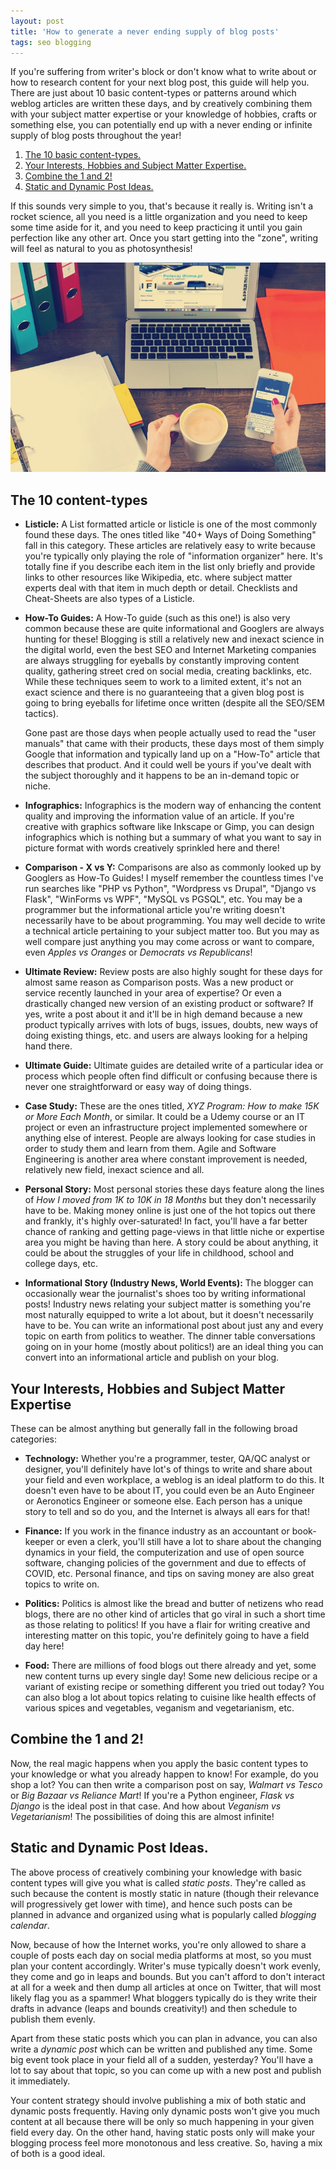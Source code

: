 ```yaml
---
layout: post
title: 'How to generate a never ending supply of blog posts'
tags: seo blogging
---
```


If you're suffering from writer's block or don't know what to write about or how to research content for your next blog post, this guide will help you. There are just about 10 basic content-types or patterns around which weblog articles are written these days, and by creatively combining them with your subject matter expertise or your knowledge of hobbies, crafts or something else, you can potentially end up with a never ending or infinite supply of blog posts throughout the year!

1. [The 10 basic content-types.](#contentTypes)
2. [Your Interests, Hobbies and Subject Matter Expertise.](#interestsAndHobbies)
3. [Combine the 1 and 2!](#combOneAndTwo)
4. [Static and Dynamic Post Ideas.](#staticAndDynamicPostIdeas)

If this sounds very simple to you, that's because it really is. Writing isn't a rocket science, all you need is a little organization and you need to keep some time aside for it, and you need to keep practicing it until you gain perfection like any other art. Once you start getting into the "zone", writing will feel as natural to you as photosynthesis!

![laptop coffee](/uploads/laptop-coffee-mobile.jpeg)
<!--img alt="python code" src="/uploads/laptop-coffee-mobile.jpeg" class="right-aligned" -->

<a name='contentTypes'></a>
## The 10 content-types
	
- **Listicle:** A List formatted article or listicle is one of the most commonly found these days. The ones titled like "40+ Ways of Doing Something" fall in this category. These articles are relatively easy to write because you're typically only playing the role of "information organizer" here. It's totally fine if you describe each item in the list only briefly and provide links to other resources like Wikipedia, etc. where subject matter experts deal with that item in much depth or detail. Checklists and Cheat-Sheets are also types of a Listicle.

- **How-To Guides:** A How-To guide (such as this one!) is also very common because these are quite informational and Googlers are always hunting for these! Blogging is still a relatively new and inexact science in the digital world, even the best SEO and Internet Marketing companies are always struggling for eyeballs by constantly improving content quality, gathering street cred on social media, creating backlinks, etc. While these techniques seem to work to a limited extent, it's not an exact science and there is no guaranteeing that a given blog post is going to bring eyeballs for lifetime once written (despite all the SEO/SEM tactics).

	Gone past are those days when people actually used to read the "user manuals" that came with their products, these days most of them simply Google that information and typically land up on a "How-To" article that describes that product. And it could well be yours if you've dealt with the subject thoroughly and it happens to be an in-demand topic or niche.

- **Infographics:** Infographics is the modern way of enhancing the content quality and improving the information value of an article. If you're creative with graphics software like Inkscape or Gimp, you can design infographics which is nothing but a summary of what you want to say in picture format with words creatively sprinkled here and there!

- **Comparison - X vs Y:** Comparisons are also as commonly looked up by Googlers as How-To Guides! I myself remember the countless times I've run searches like "PHP vs Python", "Wordpress vs Drupal", "Django vs Flask", "WinForms vs WPF", "MySQL vs PGSQL", etc. You may be a programmer but the informational article you're writing doesn't necessarily have to be about programming. You may well decide to write a technical article pertaining to your subject matter too. But you may as well compare just anything you may come across or want to compare, even *Apples vs Oranges* or *Democrats vs Republicans*!

- **Ultimate Review:** Review posts are also highly sought for these days for almost same reason as Comparison posts. Was a new product or service recently launched in your area of expertise? Or even a drastically changed new version of an existing product or software? If yes, write a post about it and it'll be in high demand because a new product typically arrives with lots of bugs, issues, doubts, new ways of doing existing things, etc. and users are always looking for a helping hand there.

- **Ultimate Guide:** Ultimate guides are detailed write of a particular idea or process which people often find difficult or confusing because there is never one straightforward or easy way of doing things.

- **Case Study:** These are the ones titled, *XYZ Program: How to make 15K or More Each Month*, or similar. It could be a Udemy course or an IT project or even an infrastructure project implemented somewhere or anything else of interest. People are always looking for case studies in order to study them and learn from them. Agile and Software Engineering is another area where constant improvement is needed, relatively new field, inexact science and all.

- **Personal Story:** Most personal stories these days feature along the lines of *How I moved from 1K to 10K in 18 Months* but they don't necessarily have to be. Making money online is just  one of the hot topics out there and frankly, it's highly over-saturated! In fact, you'll have a far better chance of ranking and getting page-views in that little niche or expertise area you might be having than here. A story could be about anything, it could be about the struggles of your life in childhood, school and college days, etc.

- **Informational Story (Industry News, World Events):** The blogger can occasionally wear the journalist's shoes too by writing informational posts! Industry news relating your subject matter is something you're most naturally equipped to write a lot about, but it doesn't necessarily have to be. You can write an informational post about just any and every topic on earth from politics to weather. The dinner table conversations going on in your home (mostly about politics!) are an ideal thing you can convert into an informational article and publish on your blog.

<a name='interestsAndHobbies'></a>
## Your Interests, Hobbies and Subject Matter Expertise

These can be almost anything but generally fall in the following broad categories:

- **Technology:** Whether you're a programmer, tester, QA/QC analyst or designer, you'll definitely have lot's of things to write and share about your field and even workplace, a weblog is an ideal platform to do this. It doesn't even have to be about IT, you could even be an Auto Engineer or Aeronotics Engineer or someone else. Each person has a unique story to tell and so do you, and the Internet is always all ears for that!

- **Finance:** If you work in the finance industry as an accountant or book-keeper or even a clerk, you'll still have a lot to share about the changing dynamics in your field, the computerization and use of open source software, changing policies of the government and due to effects of COVID, etc. Personal finance, and tips on saving money are also great topics to write on.

- **Politics:** Politics is almost like the bread and butter of netizens who read blogs, there are no other kind of articles that go viral in such a short time as those relating to politics! If you have a flair for writing creative and interesting matter on this topic, you're definitely going to have a field day here!

- **Food:** There are millions of food blogs out there already and yet, some new content turns up every single day! Some new delicious recipe or a variant of existing recipe or something different you tried out today? You can also blog a lot about topics relating to cuisine like health effects of various spices and vegetables, veganism and vegetarianism, etc.

<a name="combOneAndTwo"></a>
## Combine the 1 and 2!

Now, the real magic happens when you apply the basic content types to your knowledge or what you already happen to know! For example, do you shop a lot? You can then write a comparison post on say, *Walmart vs Tesco* or *Big Bazaar vs Reliance Mart*! If you're a Python engineer, *Flask vs Django* is the ideal post in that case. And how about *Veganism vs Vegetarianism*! The possibilities of doing this are almost infinite!

<a name="staticAndDynamicPostIdeas"></a>
## Static and Dynamic Post Ideas.

The above process of creatively combining your knowledge with basic content types will give you what is called *static posts*. They're called as such because the content is mostly static in nature (though their relevance will progressively get lower with time), and hence such posts can be planned in advance and organized using what is popularly called *blogging calendar*.

Now, because of how the Internet works, you're only allowed to share a couple of posts each day on social media platforms at most, so you must plan your content accordingly. Writer's muse typically doesn't work evenly, they come and go in leaps and bounds. But you can't afford to don't interact at all for a week and then dump all articles at once on Twitter, that will most likely flag you as a spammer! What bloggers typically do is they write their drafts in advance (leaps and bounds creativity!) and then schedule to publish them evenly.

Apart from these static posts which you can plan in advance, you can also write a *dynamic post* which can be written and published any time. Some big event took place in your field all of a sudden, yesterday? You'll have a lot to say about that topic, so you can come up with a new post and publish it immediately.

Your content strategy should involve publishing a mix of both static and dynamic posts frequently. Having only dynamic posts won't give you much content at all because there will be only so much happening in your given field every day. On the other hand, having static posts only will make your blogging process feel more monotonous and less creative. So, having a mix of both is a good ideal.